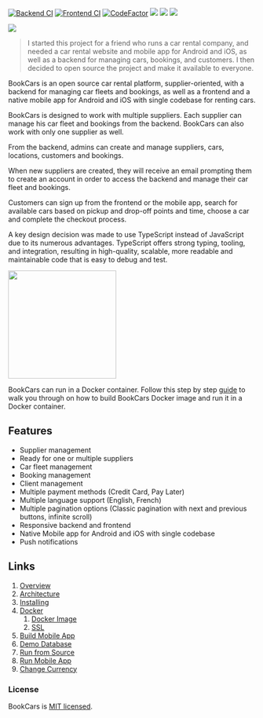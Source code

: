 [![Backend CI](https://github.com/aelassas/bookcars/actions/workflows/backend.yml/badge.svg)](https://github.com/aelassas/bookcars/actions/workflows/backend.yml)
[![Frontend CI](https://github.com/aelassas/bookcars/actions/workflows/frontend.yml/badge.svg)](https://github.com/aelassas/bookcars/actions/workflows/frontend.yml) [![CodeFactor](https://www.codefactor.io/repository/github/aelassas/bookcars/badge)](https://www.codefactor.io/repository/github/aelassas/bookcars) ![](https://img.shields.io/badge/iOS-4630EB.svg?logo=APPLE&labelColor=999999&logoColor=fff) ![](https://img.shields.io/badge/Android-4630EB.svg?&logo=ANDROID&labelColor=A4C639&logoColor=fff) ![](https://img.shields.io/badge/web-4630EB.svg?logo=GOOGLE-CHROME&labelColor=4285F4&logoColor=fff) 

[![](https://bookcars.github.io/content/cover.jpg)](https://bookcars.github.io)

> I started this project for a friend who runs a car rental company, and needed a car rental website and mobile app for Android and iOS, as well as a backend for managing cars, bookings, and customers. I then decided to open source the project and make it available to everyone.

BookCars is an open source car rental platform, supplier-oriented, with a backend for managing car fleets and bookings, as well as a frontend and a native mobile app for Android and iOS with single codebase for renting cars.

BookCars is designed to work with multiple suppliers. Each supplier can manage his car fleet and bookings from the backend. BookCars can also work with only one supplier as well.

From the backend, admins can create and manage suppliers, cars, locations, customers and bookings.

When new suppliers are created, they will receive an email prompting them to create an account in order to access the backend and manage their car fleet and bookings.

Customers can sign up from the frontend or the mobile app, search for available cars based on pickup and drop-off points and time, choose a car and complete the checkout process.

A key design decision was made to use TypeScript instead of JavaScript due to its numerous advantages. TypeScript offers strong typing, tooling, and integration, resulting in high-quality, scalable, more readable and maintainable code that is easy to debug and test.

<img src="https://bookcars.github.io/content/docker.png" alt="" width="220" />

BookCars can run in a Docker container. Follow this step by step [guide](https://github.com/aelassas/bookcars/wiki/Docker) to walk you through on how to build BookCars Docker image and run it in a Docker container.

## Features

* Supplier management
* Ready for one or multiple suppliers
* Car fleet management
* Booking management
* Client management
* Multiple payment methods (Credit Card, Pay Later)
* Multiple language support (English, French)
* Multiple pagination options (Classic pagination with next and previous buttons, infinite scroll)
* Responsive backend and frontend
* Native Mobile app for Android and iOS with single codebase
* Push notifications

## Links

1. [Overview](https://github.com/aelassas/bookcars/wiki/Overview)
2. [Architecture](https://github.com/aelassas/bookcars/wiki/Architecture)
3. [Installing](https://github.com/aelassas/bookcars/wiki/Installing)
4. [Docker](https://github.com/aelassas/bookcars/wiki/Docker)
   1. [Docker Image](https://github.com/aelassas/bookcars/wiki/Docker#docker-image)
   2. [SSL](https://github.com/aelassas/bookcars/wiki/Docker#ssl)
5. [Build Mobile App](https://github.com/aelassas/bookcars/wiki/Build-Mobile-App)
6. [Demo Database](https://github.com/aelassas/bookcars/wiki/Demo-Database)
7. [Run from Source](https://github.com/aelassas/bookcars/wiki/Run-from-Source)
8. [Run Mobile App](https://github.com/aelassas/bookcars/wiki/Run-Mobile-App)
9. [Change Currency](https://github.com/aelassas/bookcars/wiki/Change-Currency)

### License

BookCars is [MIT licensed](https://github.com/aelassas/bookcars/blob/main/LICENSE).
